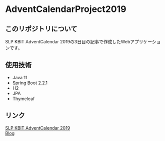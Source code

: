 # AdventCalendarProject2019

## このリポジトリについて

SLP KBIT AdventCalendar 2019の3日目の記事で作成したWebアプリケーションです。

## 使用技術

- Java 11
- Spring Boot 2.2.1
- H2
- JPA
- Thymeleaf

## リンク

[SLP KBIT AdventCalendar 2019](https://adventar.org/calendars/4214)  
[Blog]()
